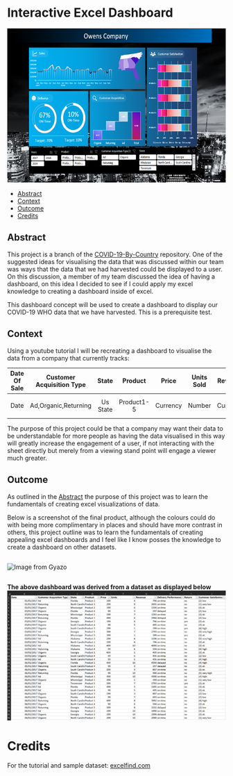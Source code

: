 ﻿# Interactive Excel Dashboard

<p align="center">
  <img width="614" height="355" src=/Images/Dashboard.png>
</p>

* [Abstract](#Abstract )
* [Context](#Context)
* [Outcome](#Outcome) 
* [Credits](#Credits)
## Abstract <a name="Abstract "></a>
This project is a branch of the [COVID-19-By-Country](https://github.com/OQ2000/COVID-19-By-Country) repository.
One of the suggested ideas for visualising the data that was discussed within our team was ways that the data that we had harvested could be displayed to a user.
On this discussion, a member of my team discussed the idea of having a dashboard, on this idea I decided to see if I could apply my excel knowledge to creating a dashboard inside of excel.

This dashboard concept will be used to create a dashboard to display our COVID-19 WHO data that we have harvested.
This is a prerequisite test.
## Context <a name="Context"></a>
Using a youtube tutorial I will be recreating a dashboard to visualise the data from a company that currently tracks:

|Date Of Sale|Customer Acquisition Type|State|Product|Price|Units Sold|Revenue|Delivery Performance|Return|Customer Satisfaction Rating|
|:-:|:-:|:-:|:-:|:-:|:-:|:-:|:-:|:-:|:-:|
|Date|Ad,Organic,Returning|Us State|Product1-5|Currency|Number|Currency|On-Time,Delayed|No,Yes|1(Very Low)-5(Very-High)


The purpose of this project could be that a company may want their data to be understandable for more people as having the data visualised in this way will greatly increase the engagement of a user, if not interacting with the sheet directly but merely from a viewing stand point will engage a viewer much greater.

## Outcome <a name="Outcome"></a>
As outlined in the [Abstract](#Abstract) the purpose of this project was to learn the fundamentals of creating excel visualizations of data.

Below is a screenshot of the final product, although the colours could do with being more complimentary in places and should have more contrast in others, this project outline was to learn the fundamentals of creating appealing excel dashboards and I feel like I know posses the knowledge to create a dashboard on other datasets.
##
![Image from Gyazo](/Images/DashboardUse.gif)
##
<strong> The above dashboard was derived from a dataset as displayed below</strong>
![Image from Gyazo](/Images/DataSet.png)

# Credits<a name="Credits"></a>
For the tutorial and sample dataset: [excelfind.com](https://excelfind.com/) 

